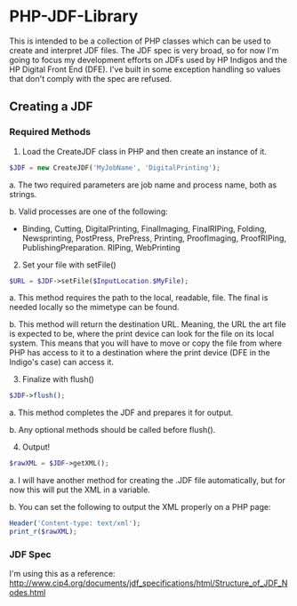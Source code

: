 # PHP-JDF-Library

This is intended to be a collection of PHP classes which can be used to create and interpret JDF files. The JDF spec is very broad, so for now I'm going to focus my development efforts on JDFs used by HP Indigos and the HP Digital Front End (DFE). I've built in some exception handling so values that don't comply with the spec are refused.

## Creating a JDF
### Required Methods
1. Load the CreateJDF class in PHP and then create an instance of it.

 ```php
 $JDF = new CreateJDF('MyJobName', 'DigitalPrinting');
 ```
 a. The two required parameters are job name and process name, both as strings.

 b. Valid processes are one of the following:

 - Binding, Cutting, DigitalPrinting, FinalImaging, FinalRIPing, Folding, Newsprinting, PostPress, PrePress, Printing, ProofImaging, ProofRIPing, PublishingPreparation. RIPing, WebPrinting
 
2. Set your file with setFile()
 ```php
 $URL = $JDF->setFile($InputLocation.$MyFile);
 ```
 a. This method requires the path to the local, readable, file. The final is needed locally so the mimetype can be found.
 
 b. This method will return the destination URL. Meaning, the URL the art file is expected to be, where the print device can look for the file on its local system. This means that you will have to move or copy the file from where PHP has access to it to a destination where the print device (DFE in the Indigo's case) can access it.
 
3. Finalize with flush()
```php
$JDF->flush();
```
 a. This method completes the JDF and prepares it for output.
 
 b. Any optional methods should be called before flush().
 
4. Output! 
```php
$rawXML = $JDF->getXML();
```
 a. I will have another method for creating the .JDF file automatically, but for now this will put the XML in a variable.
 
 b. You can set the following to output the XML properly on a PHP page:
 
 ```php
 Header('Content-type: text/xml');
 print_r($rawXML);
 ```

### JDF Spec
I'm using this as a reference: http://www.cip4.org/documents/jdf_specifications/html/Structure_of_JDF_Nodes.html